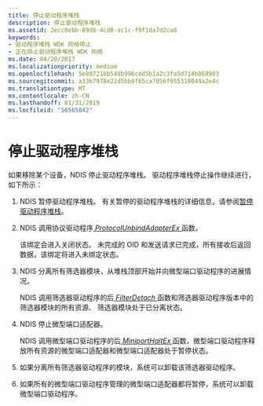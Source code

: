 ```yaml
---
title: 停止驱动程序堆栈
description: 停止驱动程序堆栈
ms.assetid: 2ecc0ebb-89d8-4cd8-ac1c-f9f1da7d2ca8
keywords:
- 驱动程序堆栈 WDK 网络停止
- 正在停止驱动程序堆栈 WDK 网络
ms.date: 04/20/2017
ms.localizationpriority: medium
ms.openlocfilehash: 5e897216b548b996cdd5b1a2c3fa5d714b868903
ms.sourcegitcommit: a33b7978e22d5bb9f65ca7056f955319049a2e4c
ms.translationtype: MT
ms.contentlocale: zh-CN
ms.lasthandoff: 01/31/2019
ms.locfileid: "56565842"
---
```

# <a name="stopping-a-driver-stack"></a>停止驱动程序堆栈





如果移除某个设备，NDIS 停止驱动程序堆栈。 驱动程序堆栈停止操作继续进行，如下所示：

1.  NDIS 暂停驱动程序堆栈。 有关暂停的驱动程序堆栈的详细信息，请参阅[暂停驱动程序堆栈](pausing-a-driver-stack.md)。

2.  NDIS 调用协议驱动程序[ *ProtocolUnbindAdapterEx* ](https://msdn.microsoft.com/library/windows/hardware/ff570278)函数。

    该绑定会进入关闭状态。 未完成的 OID 和发送请求已完成，所有接收后返回数据，该绑定将进入未绑定状态。

3.  NDIS 分离所有筛选器模块，从堆栈顶部开始并向微型端口驱动程序的进展情况。

    NDIS 调用筛选器驱动程序的后[ *FilterDetach* ](https://msdn.microsoft.com/library/windows/hardware/ff549918)函数和筛选器驱动程序版本中的筛选器模块的所有资源、 筛选器模块处于已分离状态。

4.  NDIS 停止微型端口适配器。

    NDIS 调用微型端口驱动程序的后[ *MiniportHaltEx* ](https://msdn.microsoft.com/library/windows/hardware/ff559388)函数，微型端口驱动程序释放所有资源的微型端口适配器和微型端口适配器处于暂停状态。

5.  如果分离所有筛选器驱动程序的模块，系统可以卸载该筛选器驱动程序。

6.  如果所有的微型端口驱动程序管理的微型端口适配器都将暂停，系统可以卸载微型端口驱动程序。

 

 





